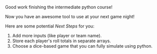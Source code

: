 Good work finishing the intermediate python course!

Now you have an awesome tool to use at your next game night! 

Here are some potential *Next Steps* for you:

1. Add more inputs (like player or team name).
2. Store each player's roll totals in separate arrays.
3. Choose a dice-based game that you can fully simulate using python. 